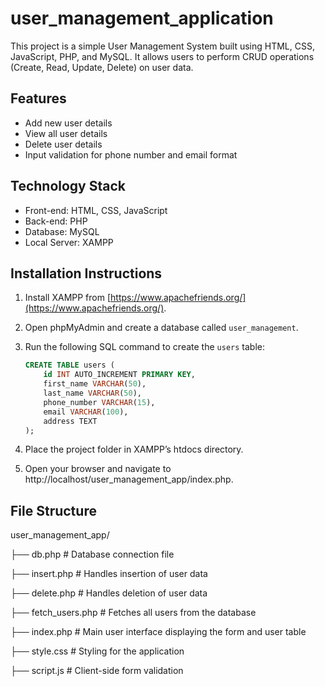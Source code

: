# user_management_application


This project is a simple User Management System built using HTML, CSS, JavaScript, PHP, and MySQL. It allows users to perform CRUD operations (Create, Read, Update, Delete) on user data.

## Features
- Add new user details
- View all user details
- Delete user details
- Input validation for phone number and email format

## Technology Stack
- Front-end: HTML, CSS, JavaScript
- Back-end: PHP
- Database: MySQL
- Local Server: XAMPP

## Installation Instructions

1. Install XAMPP from [https://www.apachefriends.org/](https://www.apachefriends.org/).
2. Open phpMyAdmin and create a database called `user_management`.
3. Run the following SQL command to create the `users` table:

   ```sql
   CREATE TABLE users (
       id INT AUTO_INCREMENT PRIMARY KEY,
       first_name VARCHAR(50),
       last_name VARCHAR(50),
       phone_number VARCHAR(15),
       email VARCHAR(100),
       address TEXT
   );
4. Place the project folder in XAMPP’s htdocs directory.
5. Open your browser and navigate to http://localhost/user_management_app/index.php.

## File Structure
user_management_app/

├── db.php                 # Database connection file

├── insert.php             # Handles insertion of user data

├── delete.php             # Handles deletion of user data

├── fetch_users.php        # Fetches all users from the database

├── index.php              # Main user interface displaying the form and user table

├── style.css              # Styling for the application

├── script.js              # Client-side form validation

